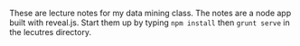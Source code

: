 These are lecture notes for my data mining class. The notes are a node app built with reveal.js.  Start them up by typing `npm install` then `grunt serve` in the lecutres directory.
